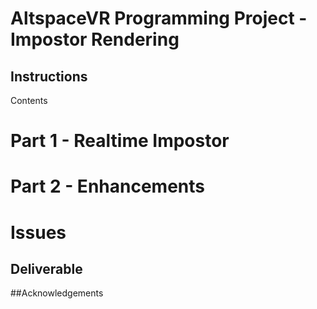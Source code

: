 # AltspaceVR Programming Project - Impostor Rendering

## Instructions

Contents

# Part 1 - Realtime Impostor


# Part 2 - Enhancements



# Issues


## Deliverable

    
##Acknowledgements

